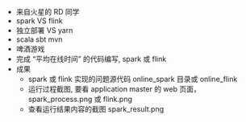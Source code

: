 - 来自火星的 RD 同学
- spark  VS flink
- 独立部署 VS yarn
- scala  sbt  mvn 
- 啤酒游戏
- 完成 “平均在线时间” 的代码编写, spark 或 flink
- 成果
  - spark 或 flink 实现的问题源代码 online_spark 目录或 online_flink
  - 运行过程截图, 要看 application master 的 web 页面， spark_process.png 或 flink.png
  - 查看运行结果内容的截图 spark_result.png

